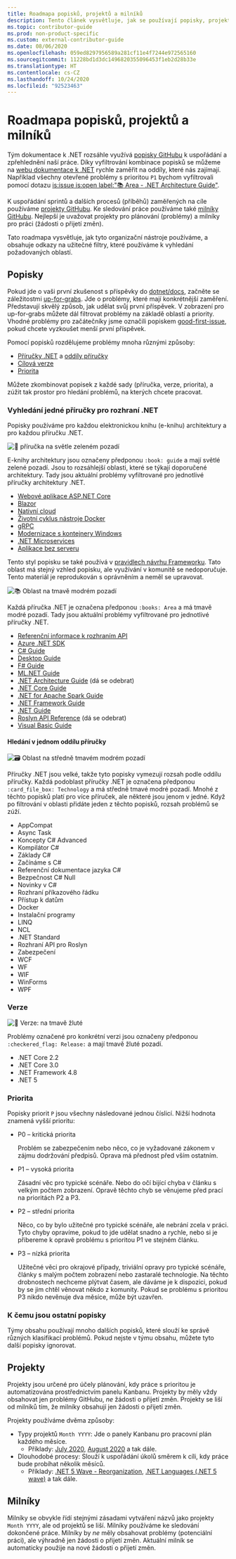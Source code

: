 ```yaml
---
title: Roadmapa popisků, projektů a milníků
description: Tento článek vysvětluje, jak se používají popisky, projekty a milníky v úložišti dotnet/docs.
ms.topic: contributor-guide
ms.prod: non-product-specific
ms.custom: external-contributor-guide
ms.date: 08/06/2020
ms.openlocfilehash: 059ed8297956589a281cf11e4f7244e972565160
ms.sourcegitcommit: 11228bd1d3dc1496820355096453f1eb2d28b33e
ms.translationtype: HT
ms.contentlocale: cs-CZ
ms.lasthandoff: 10/24/2020
ms.locfileid: "92523463"
---
```

# <a name="labels-projects-and-milestones-roadmap"></a>Roadmapa popisků, projektů a milníků

Tým dokumentace k .NET rozsáhle využívá [popisky GitHubu](https://github.com/dotnet/docs/labels) k uspořádání a zpřehlednění naší práce. Díky vyfiltrování kombinace popisků se můžeme na [webu dokumentace k .NET](https://docs.microsoft.com/dotnet) rychle zaměřit na oddíly, které nás zajímají. Například všechny otevřené problémy s prioritou `P1` bychom vyfiltrovali pomocí dotazu [is:issue is:open label:":books: Area - .NET Architecture Guide"](https://github.com/dotnet/docs/issues?q=is%3Aissue+is%3Aopen+label%3A%22%3Abooks%3A+Area+-+.NET+Architecture+Guide%22).

K uspořádání sprintů a dalších procesů (příběhů) zaměřených na cíle používáme [projekty GitHubu](https://github.com/dotnet/docs/projects). Ke sledování práce používáme také [milníky GitHubu](https://github.com/dotnet/docs/milestones). Nejlepší je uvažovat projekty pro plánování (problémy) a milníky pro práci (žádosti o přijetí změn).

Tato roadmapa vysvětluje, jak tyto organizační nástroje používáme, a obsahuje odkazy na užitečné filtry, které používáme k vyhledání požadovaných oblastí.

## <a name="labels"></a>Popisky

Pokud jde o vaši první zkušenost s příspěvky do [dotnet/docs](https://github.com/dotnet/docs), začněte se záležitostmi [up-for-grabs](https://github.com/dotnet/docs/labels/up-for-grabs). Jde o problémy, které mají konkrétnější zaměření. Představují skvělý způsob, jak udělat svůj první příspěvek. V zobrazení pro up-for-grabs můžete dál filtrovat problémy na základě oblastí a priority. Vhodné problémy pro začátečníky jsme označili popiskem [good-first-issue](https://github.com/dotnet/docs/labels/good-first-issue), pokud chcete vyzkoušet menší první příspěvek.

Pomocí popisků rozdělujeme problémy mnoha různými způsoby:

- [Příručky .NET](#find-a-single-net-guide) a [oddíly příručky](#search-one-section-of-a-guide)
- [Cílová verze](#releases)
- [Priorita](#priority)

Můžete zkombinovat popisek z každé sady (příručka, verze, priorita), a zúžit tak prostor pro hledání problémů, na kterých chcete pracovat.

### <a name="find-a-single-net-guide"></a>Vyhledání jedné příručky pro rozhraní .NET

Popisky používáme pro každou elektronickou knihu (e-knihu) architektury a pro každou příručku .NET.

![:book: příručka na světle zeleném pozadí](./media/labels-projects/guide.png "Předpona pro popisky příručky architektury")

E-knihy architektury jsou označeny předponou `:book: guide` a mají světlé zelené pozadí. Jsou to rozsáhlejší oblasti, které se týkají doporučené architektury. Tady jsou aktuální problémy vyfiltrované pro jednotlivé příručky architektury .NET.

- [Webové aplikace ASP.NET Core](https://github.com/dotnet/docs/labels/%3Abook%3A%20guide%20-%20ASP.NET%20Core%20web%20apps)
- [Blazor](https://github.com/dotnet/docs/labels/%3Abook%3A%20guide%20-%20Blazor)
- [Nativní cloud](https://github.com/dotnet/docs/labels/%3Abook%3A%20guide%20-%20Cloud%20Native)
- [Životní cyklus nástroje Docker](https://github.com/dotnet/docs/labels/%3Abook%3A%20guide%20-%20Docker%20lifecycle)
- [gRPC](https://github.com/dotnet/docs/labels/%3Abook%3A%20guide%20-%20gRPC)
- [Modernizace s kontejnery Windows](https://github.com/dotnet/docs/labels/%3Abook%3A%20guide%20-%20Modernizing%20w%2F%20Windows%20containers)
- [.NET Microservices](https://github.com/dotnet/docs/labels/%3Abook%3A%20guide%20-%20.NET%20Microservices)
- [Aplikace bez serveru](https://github.com/dotnet/docs/labels/%3Abook%3A%20guide%20-%20Serverless%20apps)

Tento styl popisku se také používá v [pravidlech návrhu Frameworku](https://github.com/dotnet/docs/labels/%3Abook%3A%20guide%20-%20Framework%20Design%20Guidelines). Tato oblast má stejný vzhled popisku, ale využívání v komunitě se nedoporučuje. Tento materiál je reprodukován s oprávněním a neměl se upravovat.

![:books: Oblast na tmavě modrém pozadí](./media/labels-projects/area.png "Předpona pro popisky oblastí příručky .NET")

Každá příručka .NET je označena předponou `:books: Area` a má tmavě modré pozadí. Tady jsou aktuální problémy vyfiltrované pro jednotlivé příručky .NET.

- [Referenční informace k rozhraním API](https://github.com/dotnet/docs/labels/%3Abooks%3A%20Area%20-%20API%20Reference)
- [Azure .NET SDK](https://github.com/dotnet/docs/labels/%3Abooks%3A%20Area%20-%20Azure%20.NET%20SDk)
- [C# Guide](https://github.com/dotnet/docs/labels/%3Abooks%3A%20Area%20-%20C%23%20Guide)
- [Desktop Guide](https://github.com/dotnet/docs/labels/%3Abooks%3A%20Area%20-%20Desktop%20Guide)
- [F# Guide](https://github.com/dotnet/docs/labels/%3Abooks%3A%20Area%20-%20F%23%20Guide)
- [ML.NET Guide](https://github.com/dotnet/docs/labels/%3Abooks%3A%20Area%20-%20ML.NET%20Guide)
- [.NET Architecture Guide](https://github.com/dotnet/docs/labels/%3Abooks%3A%20Area%20-%20.NET%20Architecture%20Guide) (dá se odebrat)
- [.NET Core Guide](https://github.com/dotnet/docs/labels/%3Abooks%3A%20Area%20-%20.NET%20Core%20Guide)
- [.NET for Apache Spark Guide](https://github.com/dotnet/docs/labels/%3Abooks%3A%20Area%20-%20.NET%20for%20Apache%20Spark%20Guide)
- [.NET Framework Guide](https://github.com/dotnet/docs/labels/%3Abooks%3A%20Area%20-%20.NET%20Framework%20Guide)
- [.NET Guide](https://github.com/dotnet/docs/labels/%3Abooks%3A%20Area%20-%20.NET%20Guide)
- [Roslyn API Reference](https://github.com/dotnet/docs/labels/%3Abooks%3A%20Area%20-%20Roslyn%20API%20Reference) (dá se odebrat)
- [Visual Basic Guide](https://github.com/dotnet/docs/labels/%3Abooks%3A%20Area%20-%20Visual%20Basic%20Guide)

#### <a name="search-one-section-of-a-guide"></a>Hledání v jednom oddílu příručky

![:card_file_box: Oblast na středně tmavém modrém pozadí](./media/labels-projects/technology.png "Předpona pro popisky podoblastí příručky .NET")

Příručky .NET jsou velké, takže tyto popisky vymezují rozsah podle oddílu příručky. Každá podoblast příručky .NET je označena předponou `:card_file_box: Technology` a má středně tmavé modré pozadí. Mnohé z těchto popisků platí pro více příruček, ale některé jsou jenom v jedné. Když po filtrování v oblasti přidáte jeden z těchto popisků, rozsah problémů se zúží.

- AppCompat
- Async Task
- Koncepty C# Advanced
- Kompilátor C#
- Základy C#
- Začínáme s C#
- Referenční dokumentace jazyka C#
- Bezpečnost C# Null
- Novinky v C#
- Rozhraní příkazového řádku
- Přístup k datům
- Docker
- Instalační programy
- LINQ
- NCL
- .NET Standard
- Rozhraní API pro Roslyn
- Zabezpečení
- WCF
- WF
- WIF
- WinForms
- WPF

### <a name="releases"></a>Verze

![:checkered_flag: Verze: na tmavě žluté](./media/labels-projects/release.png "Předpona pro popisky verzí")

Problémy označené pro konkrétní verzi jsou označeny předponou `:checkered_flag: Release:` a mají tmavě žluté pozadí.

- .NET Core 2.2
- .NET Core 3.0
-  .NET Framework 4.8
- .NET 5

### <a name="priority"></a>Priorita

Popisky priorit `P` jsou všechny následované jednou číslicí. Nižší hodnota znamená vyšší prioritu:

- P0 – kritická priorita

  Problém se zabezpečením nebo něco, co je vyžadované zákonem v zájmu dodržování předpisů. Oprava má přednost před vším ostatním.
  
- P1 – vysoká priorita

  Zásadní věc pro typické scénáře. Nebo do očí bijící chyba v článku s velkým počtem zobrazení. Opravě těchto chyb se věnujeme před prací na prioritách P2 a P3.
  
- P2 – střední priorita

  Něco, co by bylo užitečné pro typické scénáře, ale nebrání zcela v práci.  Tyto chyby opravíme, pokud to jde udělat snadno a rychle, nebo si je přibereme k opravě problému s prioritou P1 ve stejném článku.
  
- P3 – nízká priorita

  Užitečné věci pro okrajové případy, triviální opravy pro typické scénáře, články s malým počtem zobrazení nebo zastaralé technologie. Na těchto drobnostech nechceme plýtvat časem, ale dáváme je k dispozici, pokud by se jim chtěl věnovat někdo z komunity. Pokud se problému s prioritou P3 nikdo nevěnuje dva měsíce, může být uzavřen.

### <a name="what-about-the-other-labels"></a>K čemu jsou ostatní popisky

Týmy obsahu používají mnoho dalších popisků, které slouží ke správě různých klasifikací problémů. Pokud nejste v týmu obsahu, můžete tyto další popisky ignorovat.

## <a name="projects"></a>Projekty

Projekty jsou určené pro účely plánování, kdy práce s prioritou je automatizována prostřednictvím panelu Kanbanu. Projekty by měly vždy obsahovat jen problémy GitHubu, _ne_ žádosti o přijetí změn. Projekty se liší od milníků tím, že milníky obsahují jen žádosti o přijetí změn.

Projekty používáme dvěma způsoby:

- Typy projektů `Month YYYY`: Jde o panely Kanbanu pro pracovní plán každého měsíce.
  - Příklady: [July 2020](https://github.com/dotnet/docs/projects/103), [August 2020](https://github.com/dotnet/docs/projects/117) a tak dále.
- Dlouhodobé procesy: Slouží k uspořádání úkolů směrem k cíli, kdy práce bude probíhat několik měsíců.
  - Příklady: [.NET 5 Wave - Reorganization](https://github.com/dotnet/docs/projects/105), [.NET Languages (.NET 5 wave)](https://github.com/dotnet/docs/projects/106) a tak dále.

## <a name="milestones"></a>Milníky

Milníky se obvykle řídí stejnými zásadami vytváření názvů jako projekty `Month YYYY`, ale od projektů se liší. Milníky používáme ke sledování dokončené práce. Milníky by _ne_ měly obsahovat problémy (potenciální práci), ale výhradně jen žádosti o přijetí změn. Aktuální milník se automaticky použije na nové žádosti o přijetí změn.
